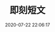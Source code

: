 ---
title: 即刻短文
date: 2020-07-22 22:06:17
comments: true
aside: false
top_img: false
top_page: true
top_bg: https://s11.ax1x.com/2023/06/07/pCiOBKU.jpg
top_item: 我的装备
top_title: 封の生活好物
top_tips: 靠谱的日常伙伴 让工作与生活充满期待
top_link: /blog/42#好物推荐页
top_text: 关于本页
type: essay
---